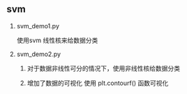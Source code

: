 ## svm

1. svm_demo1.py

    使用svm 线性核来给数据分类

2. svm_demo2.py

    1. 对于数据非线性可分的情况下，使用非线性核给数据分类

    2. 增加了数据的可视化 使用 plt.contourf() 函数可视化